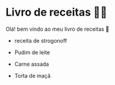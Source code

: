 # Livro de receitas :man_cook:

Olá! bem vindo ao meu livro de receitas :wave:

- receita de strogonoff

- Pudim de leite

- Carne assada

- Torta de maçã
